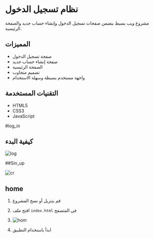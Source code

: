 # نظام تسجيل الدخول

مشروع ويب بسيط يتضمن صفحات تسجيل الدخول وإنشاء حساب جديد والصفحة الرئيسية.

## المميزات

- صفحة تسجيل الدخول
- صفحة إنشاء حساب جديد
- الصفحة الرئيسية
- تصميم متجاوب
- واجهة مستخدم بسيطة وسهلة الاستخدام

## التقنيات المستخدمة

- HTML5
- CSS3
- JavaScript

#log_in 

## كيفية البدء 
![log](https://github.com/user-attachments/assets/520d78b5-4295-4ee7-88f6-4ea898a07579)

##Sin_up 

![cr](https://github.com/user-attachments/assets/f3bac262-c0e6-4047-afc3-69c068fa94ae)

## home

1. قم بتنزيل أو نسخ المشروع
2. افتح ملف `index.html` في المتصفح
3. ![hom](https://github.com/user-attachments/assets/27de034e-01de-440a-96c5-553d03f06ddc)

4. ابدأ باستخدام التطبيق
